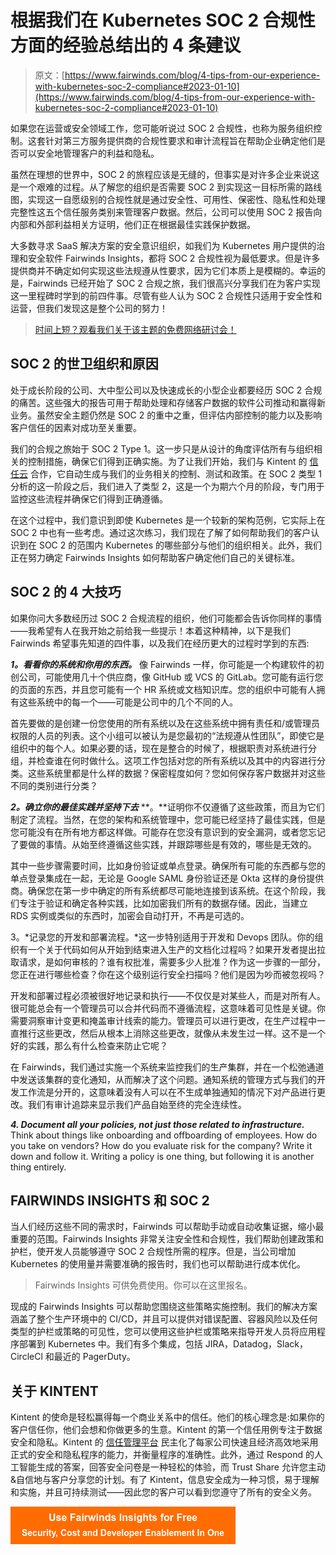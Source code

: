 # 根据我们在 Kubernetes SOC 2 合规性方面的经验总结出的 4 条建议

> 原文：[https://www.fairwinds.com/blog/4-tips-from-our-experience-with-kubernetes-soc-2-compliance#2023-01-10](https://www.fairwinds.com/blog/4-tips-from-our-experience-with-kubernetes-soc-2-compliance#2023-01-10)

 如果您在运营或安全领域工作，您可能听说过 SOC 2 合规性，也称为服务组织控制。这套针对第三方服务提供商的合规性要求和审计流程旨在帮助企业确定他们是否可以安全地管理客户的利益和隐私。

虽然在理想的世界中，SOC 2 的旅程应该是无缝的，但事实是对许多企业来说这是一个艰难的过程。从了解您的组织是否需要 SOC 2 到实现这一目标所需的路线图，实现这一自愿级别的合规性就是通过安全性、可用性、保密性、隐私性和处理完整性这五个信任服务类别来管理客户数据。然后，公司可以使用 SOC 2 报告向内部和外部利益相关方证明，他们正在根据最佳实践保护数据。

大多数寻求 SaaS 解决方案的安全意识组织，如我们为 Kubernetes 用户提供的治理和安全软件 Fairwinds Insights，都将 SOC 2 合规性视为最低要求。但是许多提供商并不确定如何实现这些法规遵从性要求，因为它们本质上是模糊的。幸运的是，Fairwinds 已经开始了 SOC 2 合规之旅，我们很高兴分享我们在为客户实现这一里程碑时学到的前四件事。尽管有些人认为 SOC 2 合规性只适用于安全性和运营，但我们发现这是整个公司的努力！

> [时间上短？观看我们关于该主题的免费网络研讨会！](https://www.fairwinds.com/devopswebinar-soc2-comp-rec)

## SOC 2 的世卫组织和原因

处于成长阶段的公司、大中型公司以及快速成长的小型企业都要经历 SOC 2 合规的痛苦。这些强大的报告可用于帮助处理和存储客户数据的软件公司推动和赢得新业务。虽然安全主题仍然是 SOC 2 的重中之重，但评估内部控制的能力以及影响客户信任的因素对成功至关重要。

我们的合规之旅始于 SOC 2 Type 1。这一步只是从设计的角度评估所有与组织相关的控制措施，确保它们得到正确实施。为了让我们开始，我们与 Kintent 的 [信任云](https://www.kintent.com/trust-cloud/) 合作，它自动生成与我们的业务相关的控制、测试和政策。在 SOC 2 类型 1 分析的这一阶段之后，我们进入了类型 2，这是一个为期六个月的阶段，专门用于监控这些流程并确保它们得到正确遵循。

在这个过程中，我们意识到即使 Kubernetes 是一个较新的架构范例，它实际上在 SOC 2 中也有一些考虑。通过这次练习，我们现在了解了如何帮助我们的客户认识到在 SOC 2 的范围内 Kubernetes 的哪些部分与他们的组织相关。此外，我们正在努力确定 Fairwinds Insights 如何帮助客户确定他们自己的关键标准。

## SOC 2 的 4 大技巧

如果你问大多数经历过 SOC 2 合规流程的组织，他们可能都会告诉你同样的事情——我希望有人在我开始之前给我一些提示！本着这种精神，以下是我们 Fairwinds 希望事先知道的四件事，以及我们在经历更大的过程时学到的东西:

***1。看看你的系统和你用的东西。*** 像 Fairwinds 一样，你可能是一个构建软件的初创公司，可能使用几十个供应商，像 GitHub 或 VCS 的 GitLab。您可能有运行您的页面的东西，并且您可能有一个 HR 系统或文档知识库。您的组织中可能有人拥有这些系统中的每一个——可能是公司中的几个不同的人。

首先要做的是创建一份您使用的所有系统以及在这些系统中拥有责任和/或管理员权限的人员的列表。这个小组可以被认为是您最初的“法规遵从性团队”，即使它是组织中的每个人。如果必要的话，现在是整合的时候了，根据职责对系统进行分组，并检查谁在何时做什么。这项工作包括对您的所有系统以及其中的内容进行分类。这些系统里都是什么样的数据？保密程度如何？您如何保存客户数据并对这些不同的类别进行分类？

***2。确立你的最佳实践并坚持下去*** **。**证明你不仅遵循了这些政策，而且为它们制定了流程。当然，在您的架构和系统管理中，您可能已经坚持了最佳实践，但是您可能没有在所有地方都这样做。可能存在您没有意识到的安全漏洞，或者您忘记了要做的事情。从始至终遵循这些实践，并跟踪哪些是有效的，哪些是无效的。

其中一些步骤需要时间，比如身份验证或单点登录。确保所有可能的东西都与您的单点登录集成在一起，无论是 Google SAML 身份验证还是 Okta 这样的身份提供商。确保您在第一步中确定的所有系统都尽可能地连接到该系统。在这个阶段，我们专注于验证和确定各种实践，比如加密我们所有的数据存储。因此，当建立 RDS 实例或类似的东西时，加密会自动打开，不再是可选的。

3。*记录您的开发和部署流程。*这一步特别适用于开发和 Devops 团队。你的组织有一个关于代码如何从开始到结束进入生产的文档化过程吗？如果开发者提出拉取请求，是如何审核的？谁有权批准，需要多少人批准？作为这一步骤的一部分，您正在进行哪些检查？你在这个级别运行安全扫描吗？他们是因为吵而被忽视吗？

开发和部署过程必须被很好地记录和执行——不仅仅是对某些人，而是对所有人。很可能总会有一个管理员可以合并代码而不遵循流程，这意味着可见性是关键。你需要洞察审计变更和掩盖审计线索的能力。管理员可以进行更改，在生产过程中一直推行这些更改，然后从根本上消除这些更改，就像从未发生过一样。这不是一个好的实践，那么有什么检查来防止它呢？

在 Fairwinds，我们通过实施一个系统来监控我们的生产集群，并在一个松弛通道中发送该集群的变化通知，从而解决了这个问题。通知系统的管理方式与我们的开发工作流是分开的，这意味着没有人可以在不生成单独通知的情况下对产品进行更改。我们有审计追踪来显示我们产品自始至终的完全连续性。

***4\. Document all your policies, not just those related to infrastructure.*** Think about things like onboarding and offboarding of employees. How do you take on vendors? How do you evaluate risk for the company? Write it down and follow it. Writing a policy is one thing, but following it is another thing entirely. 

## FAIRWINDS INSIGHTS 和 SOC 2

当人们经历这些不同的需求时，Fairwinds 可以帮助手动或自动收集证据，缩小最重要的范围。Fairwinds Insights 非常关注安全性和合规性，我们帮助创建政策和护栏，使开发人员能够遵守 SOC 2 合规性所需的程序。但是，当公司增加 Kubernetes 的使用量并需要准确的报告时，我们也可以帮助进行成本优化。

> Fairwinds Insights 可供免费使用。你可以在这里报名。

现成的 Fairwinds Insights 可以帮助您围绕这些策略实施控制。我们的解决方案涵盖了整个生产环境中的 CI/CD，并且可以提供对错误配置、容器风险以及任何类型的护栏或策略的可见性，您可以使用这些护栏或策略来指导开发人员将应用程序部署到 Kubernetes 中。我们有多个集成，包括 JIRA，Datadog，Slack，CircleCl 和最近的 PagerDuty。

## 关于 KINTENT

Kintent 的使命是轻松赢得每一个商业关系中的信任。他们的核心理念是:如果你的客户信任你，他们会想和你做更多的生意。Kintent 的第一个信任用例专注于数据安全和隐私。Kintent 的 [信任管理平台](https://www.kintent.com/) 民主化了每家公司快速且经济高效地采用正式的安全和隐私程序的能力，并衡量程序的准确性。此外，通过 Respond 的人工智能生成的答案，回答安全问卷是一种轻松的体验，而 Trust Share 允许您主动&自信地与客户分享您的计划。有了 Kintent，信息安全成为一种习惯，易于理解和实施，并且可持续测试——因此您的客户可以看到您遵守了所有的安全义务。

[![Use Fairwinds Insights for Free Security, Cost and Developer Enablement In One](img/7c86296320eb01b215d8e2755e9c5b9d.png)](https://cta-redirect.hubspot.com/cta/redirect/2184645/34aa4987-a1f9-438a-a145-d7d82d5c479a)